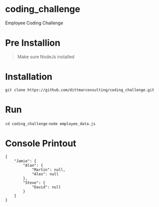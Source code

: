 # coding_challenge
Employee Coding Challenge

# Pre Installion
> Make sure NodeJs installed

# Installation
`git clone https://github.com/dittmarconsulting/coding_challenge.git`

# Run
`cd coding_challenge`
`node employee_data.js`

# Console Printout
```
{
	"Jamie": {
		"Alan": {
			"Martin": null,
			"Alex": null
		},
		"Steve": {
			"David": null
		}
	}
}
```






